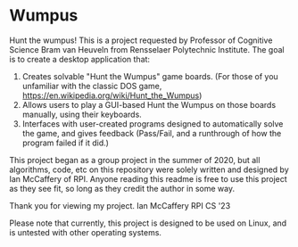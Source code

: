 # Wumpus
Hunt the wumpus!
This is a project requested by Professor of Cognitive Science Bram van Heuveln from Rensselaer Polytechnic Institute. The goal is to create a desktop application that:
1) Creates solvable "Hunt the Wumpus" game boards. (For those of you unfamiliar with the classic DOS game, https://en.wikipedia.org/wiki/Hunt_the_Wumpus)
2) Allows users to play a GUI-based Hunt the Wumpus on those boards manually, using their keyboards.
3) Interfaces with user-created programs designed to automatically solve the game, and gives feedback (Pass/Fail, and a runthrough of how the program failed if it did.)


This project began as a group project in the summer of 2020, but all algorithms, code, etc on this repository were solely written and designed by Ian McCaffery of RPI. Anyone reading this readme is free to use this project as they see fit, so long as they credit the author in some way. 

Thank you for viewing my project.
Ian McCaffery
RPI CS '23


Please note that currently, this project is designed to be used on Linux, and is untested with other operating systems.
